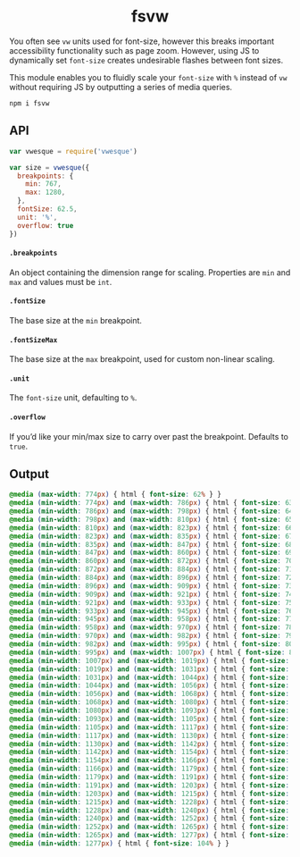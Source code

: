 <h1 align="center">fsvw</h1>

You often see `vw` units used for font-size, however this breaks important accessibility functionality such as page zoom. However, using JS to dynamically set `font-size` creates undesirable flashes between font sizes.

This module enables you to fluidly scale your `font-size` with `%` instead of `vw` without requiring JS by outputting a series of media queries.

```
npm i fsvw
```

## API

```js
var vwesque = require('vwesque')

var size = vwesque({
  breakpoints: {
    min: 767,
    max: 1280,
  },
  fontSize: 62.5,
  unit: '%',
  overflow: true
})
```

#### `.breakpoints`

An object containing the dimension range for scaling. Properties are `min` and `max` and values must be `int`.

#### `.fontSize`

The base size at the `min` breakpoint.

#### `.fontSizeMax`

The base size at the `max` breakpoint, used for custom non-linear scaling.

#### `.unit`

The `font-size` unit, defaulting to `%`.

#### `.overflow`

If you’d like your min/max size to carry over past the breakpoint. Defaults to `true`.

## Output

```css
@media (max-width: 774px) { html { font-size: 62% } }
@media (min-width: 774px) and (max-width: 786px) { html { font-size: 63% } }
@media (min-width: 786px) and (max-width: 798px) { html { font-size: 64% } }
@media (min-width: 798px) and (max-width: 810px) { html { font-size: 65% } }
@media (min-width: 810px) and (max-width: 823px) { html { font-size: 66% } }
@media (min-width: 823px) and (max-width: 835px) { html { font-size: 67% } }
@media (min-width: 835px) and (max-width: 847px) { html { font-size: 68% } }
@media (min-width: 847px) and (max-width: 860px) { html { font-size: 69% } }
@media (min-width: 860px) and (max-width: 872px) { html { font-size: 70% } }
@media (min-width: 872px) and (max-width: 884px) { html { font-size: 71% } }
@media (min-width: 884px) and (max-width: 896px) { html { font-size: 72% } }
@media (min-width: 896px) and (max-width: 909px) { html { font-size: 73% } }
@media (min-width: 909px) and (max-width: 921px) { html { font-size: 74% } }
@media (min-width: 921px) and (max-width: 933px) { html { font-size: 75% } }
@media (min-width: 933px) and (max-width: 945px) { html { font-size: 76% } }
@media (min-width: 945px) and (max-width: 958px) { html { font-size: 77% } }
@media (min-width: 958px) and (max-width: 970px) { html { font-size: 78% } }
@media (min-width: 970px) and (max-width: 982px) { html { font-size: 79% } }
@media (min-width: 982px) and (max-width: 995px) { html { font-size: 80% } }
@media (min-width: 995px) and (max-width: 1007px) { html { font-size: 81% } }
@media (min-width: 1007px) and (max-width: 1019px) { html { font-size: 82% } }
@media (min-width: 1019px) and (max-width: 1031px) { html { font-size: 83% } }
@media (min-width: 1031px) and (max-width: 1044px) { html { font-size: 84% } }
@media (min-width: 1044px) and (max-width: 1056px) { html { font-size: 85% } }
@media (min-width: 1056px) and (max-width: 1068px) { html { font-size: 86% } }
@media (min-width: 1068px) and (max-width: 1080px) { html { font-size: 87% } }
@media (min-width: 1080px) and (max-width: 1093px) { html { font-size: 88% } }
@media (min-width: 1093px) and (max-width: 1105px) { html { font-size: 89% } }
@media (min-width: 1105px) and (max-width: 1117px) { html { font-size: 90% } }
@media (min-width: 1117px) and (max-width: 1130px) { html { font-size: 91% } }
@media (min-width: 1130px) and (max-width: 1142px) { html { font-size: 92% } }
@media (min-width: 1142px) and (max-width: 1154px) { html { font-size: 93% } }
@media (min-width: 1154px) and (max-width: 1166px) { html { font-size: 94% } }
@media (min-width: 1166px) and (max-width: 1179px) { html { font-size: 95% } }
@media (min-width: 1179px) and (max-width: 1191px) { html { font-size: 96% } }
@media (min-width: 1191px) and (max-width: 1203px) { html { font-size: 97% } }
@media (min-width: 1203px) and (max-width: 1215px) { html { font-size: 98% } }
@media (min-width: 1215px) and (max-width: 1228px) { html { font-size: 99% } }
@media (min-width: 1228px) and (max-width: 1240px) { html { font-size: 100% } }
@media (min-width: 1240px) and (max-width: 1252px) { html { font-size: 101% } }
@media (min-width: 1252px) and (max-width: 1265px) { html { font-size: 102% } }
@media (min-width: 1265px) and (max-width: 1277px) { html { font-size: 103% } }
@media (min-width: 1277px) { html { font-size: 104% } }

```